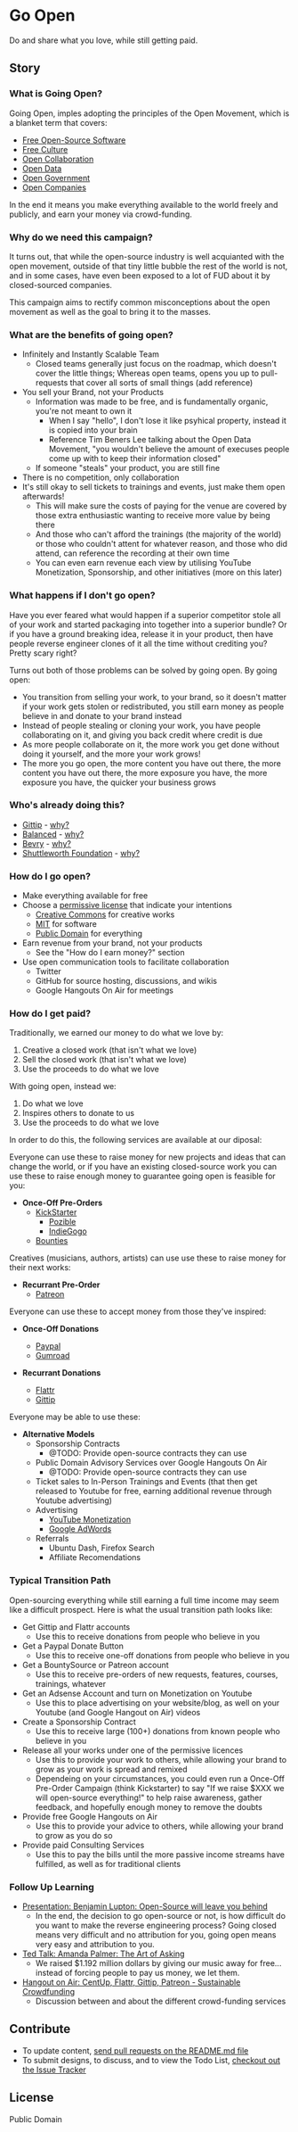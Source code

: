 # Go Open

Do and share what you love, while still getting paid.


## Story

### What is Going Open?

Going Open, imples adopting the principles of the Open Movement, which is a blanket term that covers:

- [Free Open-Source Software](http://en.wikipedia.org/wiki/Free_and_open-source_software)
- [Free Culture](http://en.wikipedia.org/wiki/Free_culture_movement)
- [Open Collaboration](http://www.opensym.org/2012/09/28/definition-of-open-collaboration/)
- [Open Data](http://en.wikipedia.org/wiki/Open_data)
- [Open Government](http://en.wikipedia.org/wiki/Open_government)
- [Open Companies](https://medium.com/building-gittip/4cbab7ca1a47)

In the end it means you make everything available to the world freely and publicly, and earn your money via crowd-funding.


### Why do we need this campaign?

It turns out, that while the open-source industry is well acquianted with the open movement, outside of that tiny little bubble the rest of the world is not, and in some cases, have even been exposed to a lot of FUD about it by closed-sourced companies.

This campaign aims to rectify common misconceptions about the open movement as well as the goal to bring it to the masses.


### What are the benefits of going open?

- Infinitely and Instantly Scalable Team
	- Closed teams generally just focus on the roadmap, which doesn't cover the little things; Whereas open teams, opens you up to pull-requests that cover all sorts of small things (add reference)
- You sell your Brand, not your Products
	- Information was made to be free, and is fundamentally organic, you're not meant to own it
		- When I say "hello", I don't lose it like psyhical property, instead it is copied into your brain
		- Reference Tim Beners Lee talking about the Open Data Movement, "you wouldn't believe the amount of execuses people come up with to keep their information closed"
	- If someone "steals" your product, you are still fine
- There is no competition, only collaboration
- It's still okay to sell tickets to trainings and events, just make them open afterwards!
	- This will make sure the costs of paying for the venue are covered by those extra enthusiastic wanting to receive more value by being there
	- And those who can't afford the trainings (the majority of the world) or those who couldn't attent for whatever reason, and those who did attend, can reference the recording at their own time
	- You can even earn revenue each view by utilising YouTube Monetization, Sponsorship, and other initiatives (more on this later)


### What happens if I don't go open?

Have you ever feared what would happen if a superior competitor stole all of your work and started packaging into together into a superior bundle? Or if you have a ground breaking idea, release it in your product, then have people reverse engineer clones of it all the time without crediting you? Pretty scary right?

Turns out both of those problems can be solved by going open. By going open:

- You transition from selling your work, to your brand, so it doesn't matter if your work gets stolen or redistributed, you still earn money as people believe in and donate to your brand instead
- Instead of people stealing or cloning your work, you have people collaborating on it, and giving you back credit where credit is due
- As more people collaborate on it, the more work you get done without doing it yourself, and the more your work grows!
- The more you go open, the more content you have out there, the more content you have out there, the more exposure you have, the more exposure you have, the quicker your business grows



### Who's already doing this?

- [Gittip](https://www.gittip.com/) - [why?](https://medium.com/building-gittip)
- [Balanced](https://www.balancedpayments.com/) - [why?](http://www.fastcolabs.com/3008944/open-company/why-i-made-my-payments-startup-an-open-company)
- [Bevry](http://bevry.me) - [why?](http://bevry.me/about)
- [Shuttleworth Foundation](http://www.shuttleworthfoundation.org/) - [why?](http://www.shuttleworthfoundation.org/about-us/our-philosophy/)


### How do I go open?

- Make everything available for free
- Choose a [permissive license](http://en.wikipedia.org/wiki/Permissive_free_software_licence) that indicate your intentions
	- [Creative Commons](http://creativecommons.org) for creative works
	- [MIT](http://opensource.org/licenses/mit-license.php) for software
	- [Public Domain](http://en.wikipedia.org/wiki/Public_domain) for everything
- Earn revenue from your brand, not your products
	- See the "How do I earn money?" section
- Use open communication tools to facilitate collaboration
	- Twitter
	- GitHub for source hosting, discussions, and wikis
	- Google Hangouts On Air for meetings


### How do I get paid?

Traditionally, we earned our money to do what we love by:

1. Creative a closed work (that isn't what we love)
2. Sell the closed work (that isn't what we love)
3. Use the proceeds to do what we love

With going open, instead we:

1. Do what we love
2. Inspires others to donate to us
3. Use the proceeds to do what we love

In order to do this, the following services are available at our diposal:


Everyone can use these to raise money for new projects and ideas that can change the world, or if you have an existing closed-source work you can use these to raise enough money to guarantee going open is feasible for you:

- **Once-Off Pre-Orders**
	- [KickStarter](http://www.kickstarter.com/)
		- [Pozible](http://www.pozible.com/)
		- [IndieGogo](http://indiegogo.com/)
	- [Bounties](https://www.bountysource.com/)


Creatives (musicians, authors, artists) can use use these to raise money for their next works:

- **Recurrant Pre-Order**
	- [Patreon](http://www.patreon.com/)


Everyone can use these to accept money from those they've inspired:

- **Once-Off Donations**
	- [Paypal](https://www.paypal.com/webapps/mpp/donate-with-paypal)
	- [Gumroad](http://blog.gumroad.com/post/44000438330/the-data-behind-pay-what-you-want-pricing)

- **Recurrant Donations**
	- [Flattr](http://flattr.com/)
	- [Gittip](https://www.gittip.com/)


Everyone may be able to use these:

- **Alternative Models**
	- Sponsorship Contracts
		- @TODO: Provide open-source contracts they can use
	- Public Domain Advisory Services over Google Hangouts On Air
		- @TODO: Provide open-source contracts they can use
	- Ticket sales to In-Person Trainings and Events (that then get released to Youtube for free, earning additional revenue through Youtube advertising)
	- Advertising
		- [YouTube Monetization](https://support.google.com/youtube/answer/2490020?hl=en)
		- [Google AdWords](https://adwords.google.com/)
	- Referrals
		- Ubuntu Dash, Firefox Search
		- Affiliate Recomendations


### Typical Transition Path

Open-sourcing everything while still earning a full time income may seem like a difficult prospect. Here is what the usual transition path looks like:

- Get Gittip and Flattr accounts
	- Use this to receive donations from people who believe in you
- Get a Paypal Donate Button
	- Use this to receive one-off donations from people who believe in you
- Get a BountySource or Patreon account
	- Use this to receive pre-orders of new requests, features, courses, trainings, whatever
- Get an Adsense Account and turn on Monetization on Youtube
	- Use this to place advertising on your website/blog, as well on your Youtube (and Google Hangout on Air) videos
- Create a Sponsorship Contract
	- Use this to receive large (100+) donations from known people who believe in you
- Release all your works under one of the permissive licences
	- Use this to provide your work to others, while allowing your brand to grow as your work is spread and remixed
	- Dependeing on your circumstances, you could even run a Once-Off Pre-Order Campaign (think Kickstarter) to say "If we raise $XXX we will open-source everything!" to help raise awareness, gather feedback, and hopefully enough money to remove the doubts
- Provide free Google Hangouts on Air
	- Use this to provide your advice to others, while allowing your brand to grow as you do so
- Provide paid Consulting Services
	- Use this to pay the bills until the more passive income streams have fulfilled, as well as for traditional clients



### Follow Up Learning

- [Presentation: Benjamin Lupton: Open-Source will leave you behind](http://www.youtube.com/watch?v=I9577a9c1OQ&feature=c4-overview-vl&list=PLYVl5EnzwqsQs0tBLO6ug6WbqAbrpVbNf)
	- In the end, the decision to go open-source or not, is how difficult do you want to make the reverse engineering process? Going closed means very difficult and no attribution for you, going open means very easy and attribution to you.
- [Ted Talk: Amanda Palmer: The Art of Asking](http://www.youtube.com/watch?v=xMj_P_6H69g)
	- We raised $1.192 million dollars by giving our music away for free... instead of forcing people to pay us money, we let them.
- [Hangout on Air: CentUp, Flattr, Gittip, Patreon - Sustainable Crowdfunding](http://www.youtube.com/watch?v=l1-3AYgZRFQ)
	- Discussion between and about the different crowd-funding services




## Contribute

- To update content, [send pull requests on the README.md file](https://github.com/bevry/goopen/edit/master/README.md)
- To submit designs, to discuss, and to view the Todo List, [checkout out the Issue Tracker](https://github.com/bevry/goopen/issues)


## License

Public Domain
